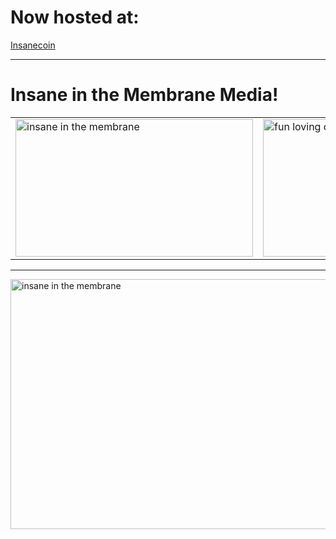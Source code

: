 
# Now hosted at: #

<p><a href="https://github.com/insanecoin" target="_blank">Insanecoin</a></p>

----

# Insane in the Membrane Media! #

<table border="0" cellpadding="8" cellspacing="8">
	<tbody>
		<tr>
			<td><a href="http://trumpinsane.pw/insanecoin/insane.html" target="_blank"><img alt="insane in the membrane" src="https://cdn.pbrd.co/images/sXrCQ1pcy.jpg" style="width: 380px; height: 220px;" /></a></td>
			<td><a href="http://trumpinsane.pw/insanecoin/FUN-LOVING-CRYPTONALS.html" target="_blank"><img alt="fun loving criminals" src="https://cdn.pbrd.co/images/sXsWFPcEi.jpg" style="width: 380px; height: 220px;" /></a></td>
		</tr>
	</tbody>
</table>

----




<p><img alt="insane in the membrane" src="http://v013o.popscreen.com/eDlncHQwMTI=_o_cypress-hill---insane-in-the-brain.jpg" style="width: 533px; height: 400px;" /></p>


